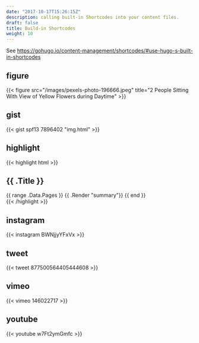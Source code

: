 ```yaml
---
date: "2017-10-17T15:26:15Z"
description: calling built-in Shortcodes into your content files.
draft: false
title: Build-in Shortcodes
weight: 10
---
```


See https://gohugo.io/content-management/shortcodes/#use-hugo-s-built-in-shortcodes

## figure

{{< figure src="/images/pexels-photo-196666.jpeg" title="2 People Sitting With View of Yellow Flowers during Daytime" >}}

## gist

{{< gist spf13 7896402 "img.html" >}}

## highlight

{{< highlight html >}}
<section id="main">
  <div>
   <h1 id="title">{{ .Title }}</h1>
    {{ range .Data.Pages }}
        {{ .Render "summary"}}
    {{ end }}
  </div>
</section>
{{< /highlight >}}

## instagram

{{< instagram BWNjjyYFxVx >}}

## tweet

{{< tweet 877500564405444608 >}}

## vimeo
{{< vimeo 146022717 >}}

## youtube
{{< youtube w7Ft2ymGmfc >}}
